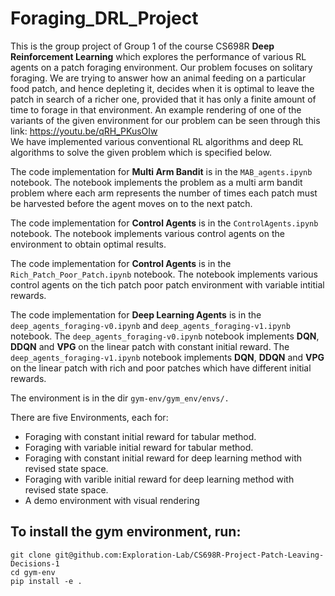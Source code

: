 # Foraging_DRL_Project

This is the group project of Group 1 of the course CS698R **Deep Reinforcement Learning** which explores the performance of various RL agents on a patch foraging environment. Our problem focuses on solitary foraging. We are trying to answer how an animal feeding on a particular food patch, and hence depleting it, decides when it is optimal to leave the patch in search of a richer one, provided that it has only a finite amount of time to forage in that environment. An example rendering of one of the variants of the given environment for our problem can be seen through this link: https://youtu.be/qRH_PKusOIw <br>
We have implemented various conventional RL algorithms and deep RL algorithms to solve the given problem which is specified below.<br>

The code implementation for **Multi Arm Bandit** is in the `MAB_agents.ipynb` notebook. The notebook implements the problem as a multi arm bandit problem where each arm represents the number of times each patch must be harvested before the agent moves on to the next patch.<br>

The code implementation for **Control Agents** is in the `ControlAgents.ipynb` notebook. The notebook implements various control agents on the environment to obtain optimal results.<br>

The code implementation for **Control Agents** is in the `Rich_Patch_Poor_Patch.ipynb` notebook. The notebook implements various control agents on the tich patch poor patch environment with variable intitial rewards.<br>

The code implementation for **Deep Learning Agents** is in the `deep_agents_foraging-v0.ipynb` and `deep_agents_foraging-v1.ipynb` notebook. The `deep_agents_foraging-v0.ipynb` notebook implements **DQN**, **DDQN** and **VPG** on the linear patch with constant initial reward. The `deep_agents_foraging-v1.ipynb` notebook implements **DQN**, **DDQN** and **VPG** on the linear patch with rich and poor patches which have different initial rewards.<br>



The environment is in the dir `gym-env/gym_env/envs/.`

There are five Environments, each for:
- Foraging with constant initial reward for tabular method.
- Foraging with variable initial reward for tabular method.
- Foraging with constant initial reward for deep learning method with revised state space.
- Foraging with varible initial reward for deep learning method with revised state space.
- A demo environment with visual rendering
 

## To install the gym environment, run:
```
git clone git@github.com:Exploration-Lab/CS698R-Project-Patch-Leaving-Decisions-1
cd gym-env
pip install -e .
```
